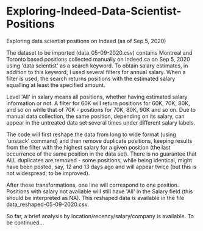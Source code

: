 # Exploring-Indeed-Data-Scientist-Positions
Exploring data scientist positions on Indeed (as of Sep 5, 2020)

The dataset to be imported (data_05-09-2020.csv) contains Montreal and Toronto based positions collected manually on Indeed.ca on Sep 5, 2020 using 'data scientist' as a search keyword. To obtain salary estimates, in addition to this keyword, I used several filters for annual salary. When a filter is used, the search returns positions with the estimated salary equalling at least the specified amount.

Level 'All' in salary means all positions, whether having estimated salary information or not. 
A filter for 60K will return positions for 60K, 70K, 80K, and so on while that of 70K - positions for 70K, 80K, 90K and so on. 
Due to manual data collection, the same position, depending on its salary, can appear in the untreated data set several times under different salary labels. 

The code will first reshape the data from long to wide format (using 'unstack' command) and then remove duplicate positions, keeping results from the filter with the highest salary for a given position (the last occurrence of the same position in the data set).
There is no guarantee that ALL duplicates are removed - some positions, while being identical, might have been posted, say, 12 and 13 days ago and will appear twice (but this is not widespread; to be improved).  

After these transformations, one line will correspond to one position. Positions with salary not available will still have 'All' in the Salary field (this should be interpreted as NA). 
This reshaped data is available in the file data_reshaped-05-09-2020.csv.

So far, a brief analysis by location/recency/salary/company is available. To be continued...

